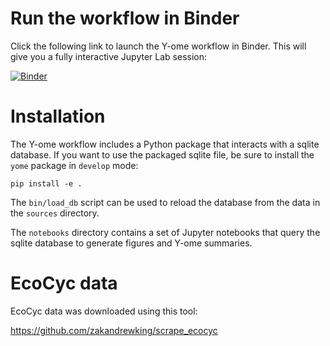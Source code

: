 # Run the workflow in Binder

Click the following link to launch the Y-ome workflow in Binder. This will give
you a fully interactive Jupyter Lab session:

[![Binder](https://mybinder.org/badge.svg)](https://mybinder.org/v2/gh/zakandrewking/y-ome/master?urlpath=lab/tree/notebooks)

# Installation

The Y-ome workflow includes a Python package that interacts with a sqlite
database. If you want to use the packaged sqlite file, be sure to install the
`yome` package in `develop` mode:

```
pip install -e .
```

The `bin/load_db` script can be used to reload the database from the data in the
`sources` directory.

The `notebooks` directory contains a set of Jupyter notebooks that query the
sqlite database to generate figures and Y-ome summaries.

# EcoCyc data

EcoCyc data was downloaded using this tool:

https://github.com/zakandrewking/scrape_ecocyc
